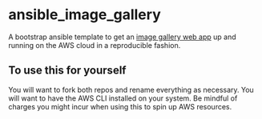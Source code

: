 # ansible_image_gallery

A bootstrap ansible template to get an [image gallery web app](https://github.com/ghgoodreau/python-image-gallery) up and running on the AWS cloud in a reproducible fashion.

## To use this for yourself

You will want to fork both repos and rename everything as necessary. You will want to have the AWS CLI installed on your system. Be mindful of charges you might incur when using this to spin up AWS resources. 
